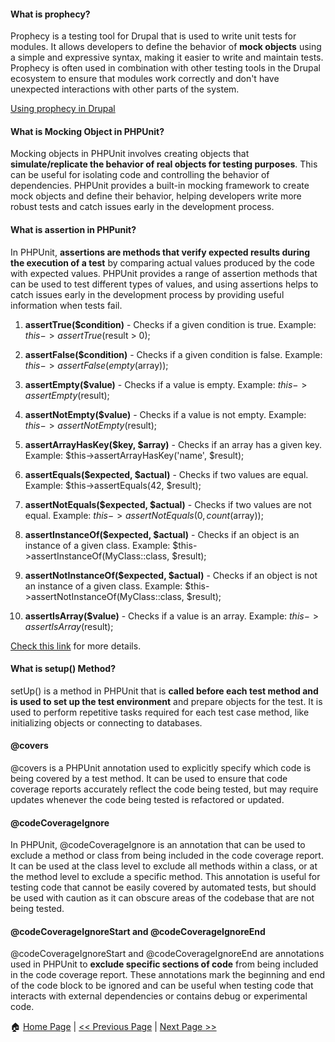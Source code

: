 
#### What is prophecy? ####

Prophecy is a testing tool for Drupal that is used to write unit tests for modules. It allows developers to define the behavior of **mock objects** using a simple and expressive syntax, making it easier to write and maintain tests. Prophecy is often used in combination with other testing tools in the Drupal ecosystem to ensure that modules work correctly and don't have unexpected interactions with other parts of the system.

[Using prophecy in Drupal](https://www.drupal.org/docs/automated-testing/phpunit-in-drupal/using-prophecy)

#### What is Mocking Object in PHPUnit? ####

Mocking objects in PHPUnit involves creating objects that **simulate/replicate the behavior of real objects for testing purposes**. This can be useful for isolating code and controlling the behavior of dependencies. PHPUnit provides a built-in mocking framework to create mock objects and define their behavior, helping developers write more robust tests and catch issues early in the development process.

#### What is assertion in PHPunit? ####

In PHPUnit, **assertions are methods that verify expected results during the execution of a test** by comparing actual values produced by the code with expected values. PHPUnit provides a range of assertion methods that can be used to test different types of values, and using assertions helps to catch issues early in the development process by providing useful information when tests fail.

1. **assertTrue($condition)** - Checks if a given condition is true.
   Example: $this->assertTrue($result > 0);

2. **assertFalse($condition)** - Checks if a given condition is false.
   Example: $this->assertFalse(empty($array));

3. **assertEmpty($value)** - Checks if a value is empty.
   Example: $this->assertEmpty($result);
   
4. **assertNotEmpty($value)** - Checks if a value is not empty.
   Example: $this->assertNotEmpty($result);
   
5. **assertArrayHasKey($key, $array)** - Checks if an array has a given key.
   Example: $this->assertArrayHasKey('name', $result);
   
6. **assertEquals($expected, $actual)** - Checks if two values are equal.
   Example: $this->assertEquals(42, $result);
   
7. **assertNotEquals($expected, $actual)** - Checks if two values are not equal.
   Example: $this->assertNotEquals(0, count($array));
   
8. **assertInstanceOf($expected, $actual)** - Checks if an object is an instance of a given class.
   Example: $this->assertInstanceOf(MyClass::class, $result);
   
9. **assertNotInstanceOf($expected, $actual)** - Checks if an object is not an instance of a given class.
   Example: $this->assertNotInstanceOf(MyClass::class, $result);
   
10. **assertIsArray($value)** - Checks if a value is an array.
    Example: $this->assertIsArray($result);

[Check this link](https://docs.phpunit.de/en/9.5/assertions.html) for more details.

#### What is setup() Method? ####

setUp() is a method in PHPUnit that is **called before each test method and is used to set up the test environment** and prepare objects for the test. It is used to perform repetitive tasks required for each test case method, like initializing objects or connecting to databases.

#### @covers ####

@covers is a PHPUnit annotation used to explicitly specify which code is being covered by a test method. It can be used to ensure that code coverage reports accurately reflect the code being tested, but may require updates whenever the code being tested is refactored or updated.

#### @codeCoverageIgnore ####

In PHPUnit, @codeCoverageIgnore is an annotation that can be used to exclude a method or class from being included in the code coverage report. It can be used at the class level to exclude all methods within a class, or at the method level to exclude a specific method. This annotation is useful for testing code that cannot be easily covered by automated tests, but should be used with caution as it can obscure areas of the codebase that are not being tested.

#### @codeCoverageIgnoreStart and @codeCoverageIgnoreEnd ####

@codeCoverageIgnoreStart and @codeCoverageIgnoreEnd are annotations used in PHPUnit to **exclude specific sections of code** from being included in the code coverage report. These annotations mark the beginning and end of the code block to be ignored and can be useful when testing code that interacts with external dependencies or contains debug or experimental code.


:house: [Home Page](README.md) | [<< Previous Page](phpunit.md) | [Next Page >>](example.md)

